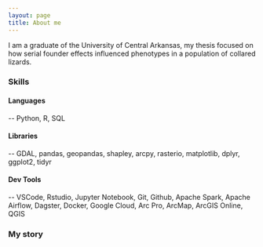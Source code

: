 ```yaml
---
layout: page
title: About me
---
```


I am a graduate of the University of Central Arkansas, my thesis focused on how serial founder effects influenced phenotypes in a population of collared lizards.

### Skills
#### Languages
-- Python, R, SQL

#### Libraries
-- GDAL, pandas, geopandas, shapley, arcpy, rasterio, matplotlib, dplyr, ggplot2, tidyr

#### Dev Tools
-- VSCode, Rstudio, Jupyter Notebook, Git, Github, Apache Spark, Apache Airflow, Dagster, Docker, Google Cloud, Arc Pro, ArcMap, ArcGIS Online, QGIS

### My story

